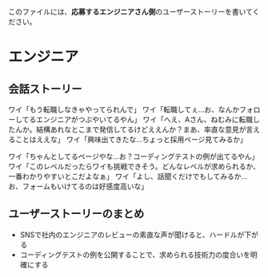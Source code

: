 このファイルには、**応募するエンジニアさん側**のユーザーストーリーを書いてください。

# エンジニア

## 会話ストーリー

ワイ「もう転職しなきゃやってられんで」
ワイ「転職してぇ…お、なんかフォローしてるエンジニアがつぶやいてるやん」
ワイ「へえ、Aさん、ねむみに転職したんか。結構あれなとこまで発信してるけどええんか？まあ、率直な意見が言えることはええな」
ワイ「興味出てきたな…ちょっと採用ページ見てみるか」

ワイ「ちゃんとしてるページやな…お？コーディングテストの例が出てるやん」
ワイ「このレベルだったらワイも挑戦できそう。どんなレベルが求められるか、一番わかりやすいとこだよなぁ」
ワイ「よし、話聞くだけでもしてみるか…お、フォームもいけてるのは好感度高いな」

## ユーザーストーリーのまとめ

- SNSで社内のエンジニアのレビューの素直な声が聞けると、ハードルが下がる
- コーディングテストの例を公開することで、求められる技術力の度合いを明確にする
